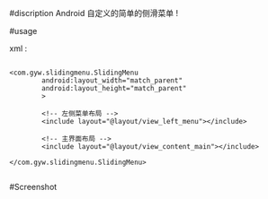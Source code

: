 #discription
Android 自定义的简单的侧滑菜单 ! 

#usage

xml : 
```

<com.gyw.slidingmenu.SlidingMenu
        android:layout_width="match_parent"
        android:layout_height="match_parent"
        >

        <!-- 左侧菜单布局 -->
        <include layout="@layout/view_left_menu"></include>

        <!-- 主界面布局 -->
        <include layout="@layout/view_content_main"></include>

</com.gyw.slidingmenu.SlidingMenu>
	
```




#Screenshot

